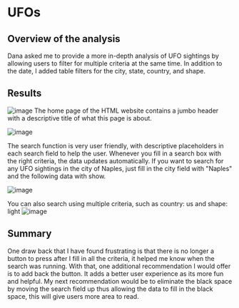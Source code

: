 # UFOs
## Overview of the analysis
Dana asked me to provide a more in-depth analysis of UFO sightings by allowing users to filter for multiple criteria at the same time. In addition to the date, I added table filters for the city, state, country, and shape.

## Results
![image](https://user-images.githubusercontent.com/99369565/168193124-939bcecc-5da1-4faa-907e-0df29db1a596.png)
The home page of the HTML website contains a jumbo header with a descriptive title of what this page is about.

![image](https://user-images.githubusercontent.com/99369565/168193273-6d2ff91d-b364-42e1-a25c-de4a1f41a186.png)

The search function is very user friendly, with descriptive placeholders in each search field to help the user.
Whenever you fill in a search box with the right criteria, the data updates automatically.
If you want to search for any UFO sightings in the city of Naples, just fill in the city field with "Naples" and the following data with show.

![image](https://user-images.githubusercontent.com/99369565/168194037-7f030ff0-b5d8-47b3-bcb4-3f4200cd81d3.png)

You can also search using multiple criteria, such as country: us and shape: light
![image](https://user-images.githubusercontent.com/99369565/168194502-454769b4-3505-40e6-809f-fec053ed29ce.png)

## Summary
One draw back that I have found frustrating is that there is no longer a button to press after I fill in all the criteria, it helped me know when the search was running. With that, one additional recommendation I would offer is to add back the button. It adds a better user experience as its more fun and helpful. My next recommendation would be to eliminate the black space by moving the search field up thus allowing the data to fill in the black space, this will give users more area to read.
